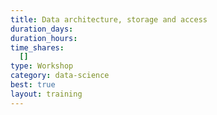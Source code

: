 ```yaml
---
title: Data architecture, storage and access
duration_days:
duration_hours:
time_shares:
  []
type: Workshop
category: data-science
best: true
layout: training
---
```


